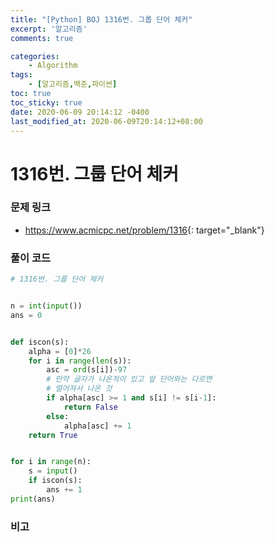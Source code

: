 ```yaml
---
title: "[Python] BOJ 1316번. 그룹 단어 체커"
excerpt: '알고리즘'
comments: true

categories:
    - Algorithm
tags:
    - [알고리즘,백준,파이썬]
toc: true
toc_sticky: true
date: 2020-06-09 20:14:12 -0400
last_modified_at: 2020-06-09T20:14:12+08:00
---
```


# 1316번. 그룹 단어 체커

### 문제 링크
- <https://www.acmicpc.net/problem/1316>{: target="\_blank"}

### 풀이 코드

```python
# 1316번. 그룹 단어 체커


n = int(input())
ans = 0


def iscon(s):
    alpha = [0]*26
    for i in range(len(s)):
        asc = ord(s[i])-97
        # 만약 글자가 나온적이 있고 앞 단어와는 다르면
        # 떨어져서 나온 것
        if alpha[asc] >= 1 and s[i] != s[i-1]:
            return False
        else:
            alpha[asc] += 1
    return True


for i in range(n):
    s = input()
    if iscon(s):
        ans += 1
print(ans)
```

### 비고